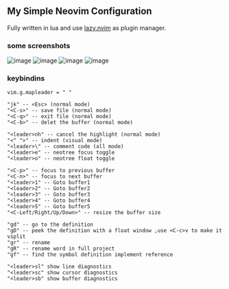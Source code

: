 ## My Simple Neovim Configuration

Fully written in lua and use [lazy.nvim](https://github.com/folke/lazy.nvim) as plugin manager.

### some screenshots

![image](https://user-images.githubusercontent.com/93063038/213991958-66a82835-9b7a-4886-9a31-c99651b4b6b5.png)
![image](https://user-images.githubusercontent.com/93063038/213992241-2c9c7437-052e-4bc4-bc00-8afc6c4c7e3e.png)
![image](https://user-images.githubusercontent.com/93063038/213992378-79f30b01-3de1-422d-b2cd-ad2f370077db.png)
![image](https://user-images.githubusercontent.com/93063038/213992494-bd61069b-ad15-4760-9150-5606eea0f1be.png)

### keybindins

```
vim.g.mapleader = " "

"jk" -- <Esc> (normal mode) 
"<C-s>" -- save file (normal mode)
"<C-q>" -- exit file (normal mode)
"<C-b>" -- delet the buffer (normal mode)

"<leader>nh" -- cancel the highlight (normal mode)
"<" ">" -- indent (visual mode)
"<leader>\" -- comment code (all mode)
"<leader>e" -- neotree focus toggle
"<leader>o" -- neotree float toggle

"<C-p>" -- focus to previous buffer
"<C-n>" -- focus to next buffer
"<leader>1" -- Goto buffer1
"<leader>2" -- Goto buffer2
"<leader>3" -- Goto buffer3
"<leader>4" -- Goto buffer4
"<leader>5" -- Goto buffer5
"<C-Left/Right/Up/Down>" -- resize the buffer size

"gd" -- go to the definition
"gD" -- peek the definition with a float window ,use <C-c>v to make it vsplit
"gr" -- rename
"gR" -- rename word in full project
"gf" -- find the symbol definition implement reference

"<leader>sl" show line diagnostics
"<leader>sc" show cursor diagnostics
"<leader>sb" show buffer diagnostics
```
